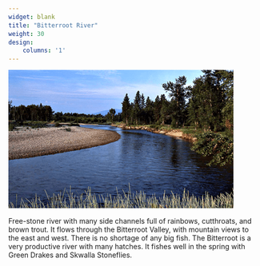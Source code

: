 ```yaml
---
widget: blank
title: "Bitterroot River"
weight: 30
design:
    columns: '1'
---
```


![Bitterroot River](images/bitterroot-river.png)

Free-stone river with many side channels full of rainbows, cutthroats, and brown trout. It flows through the Bitterroot Valley, with mountain views to the east and west. There is no shortage of any big fish. The Bitterroot is a very productive river with many hatches. It fishes well in the spring with Green Drakes and Skwalla Stoneflies.
